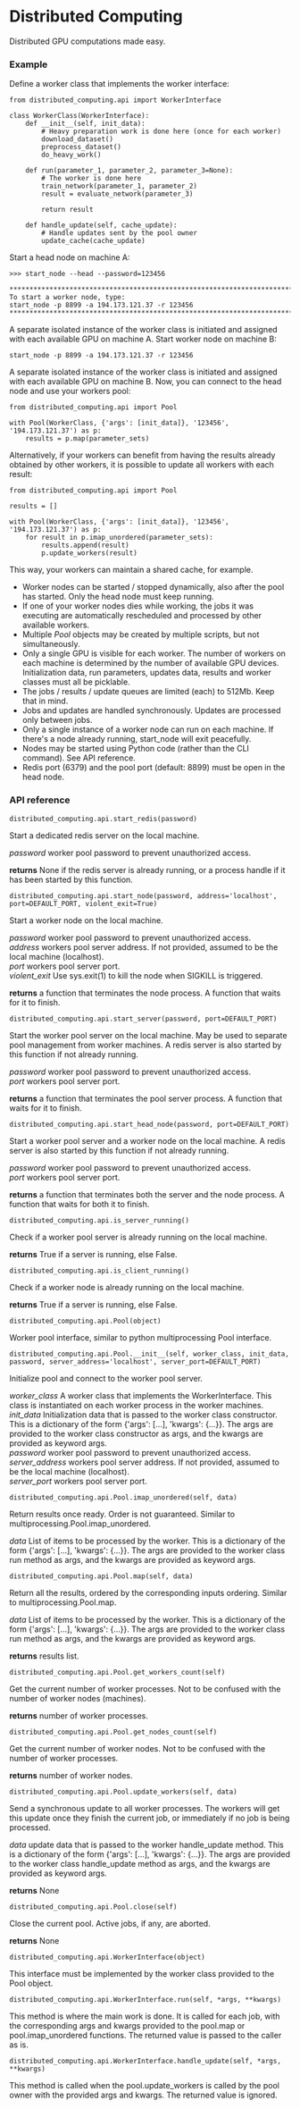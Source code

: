 # Distributed Computing

Distributed GPU computations made easy.

### Example

Define a worker class that implements the worker interface:

```
from distributed_computing.api import WorkerInterface

class WorkerClass(WorkerInterface):
    def __init__(self, init_data):
        # Heavy preparation work is done here (once for each worker)
        download_dataset()
        preprocess_dataset()
        do_heavy_work()
    
    def run(parameter_1, parameter_2, parameter_3=None):
        # The worker is done here
        train_network(parameter_1, parameter_2)
        result = evaluate_network(parameter_3)
        
        return result

    def handle_update(self, cache_update):
        # Handle updates sent by the pool owner
        update_cache(cache_update)
```

Start a head node on machine A:
```
>>> start_node --head --password=123456

******************************************************************************************
To start a worker node, type:
start_node -p 8899 -a 194.173.121.37 -r 123456
******************************************************************************************
```

A separate isolated instance of the worker class is initiated and assigned with each available GPU on machine A.
Start worker node on machine B:
```
start_node -p 8899 -a 194.173.121.37 -r 123456
```

A separate isolated instance of the worker class is initiated and assigned with each available GPU on machine B.
Now, you can connect to the head node and use your workers pool:
```
from distributed_computing.api import Pool

with Pool(WorkerClass, {'args': [init_data]}, '123456', '194.173.121.37') as p:
    results = p.map(parameter_sets)

```

Alternatively, if your workers can benefit from having the results already obtained by other workers, it is possible to
 update all workers with each result:

```
from distributed_computing.api import Pool

results = []

with Pool(WorkerClass, {'args': [init_data]}, '123456', '194.173.121.37') as p:
    for result in p.imap_unordered(parameter_sets):
        results.append(result)
        p.update_workers(result)
```

This way, your workers can maintain a shared cache, for example.

* Worker nodes can be started / stopped dynamically, also after the pool has started. Only the head node must keep running.  
* If one of your worker nodes dies while working, the jobs it was executing are automatically rescheduled and processed 
by other available workers.
* Multiple *Pool* objects may be created by multiple scripts, but not simultaneously.
* Only a single GPU is visible for each worker. The number of workers on each machine is determined by the number of
 available GPU devices. Initialization data, run parameters, updates data, results and worker classes must all be picklable.
* The jobs / results / update queues are limited (each) to 512Mb. Keep that in mind.
* Jobs and updates are handled synchronously. Updates are processed only between jobs.
* Only a single instance of a worker node can run on each machine. If there's a node already running, start_node will 
exit peacefully. 
* Nodes may be started using Python code (rather than the CLI command). See API reference.
* Redis port (6379) and the pool port (default: 8899) must be open in the head node.


### API reference


```
distributed_computing.api.start_redis(password)
```
Start a dedicated redis server on the local machine.  
  
*password* worker pool password to prevent unauthorized access.  
  
**returns** None if the redis server is already running, or a process handle if it has been started by this function.  


```
distributed_computing.api.start_node(password, address='localhost', port=DEFAULT_PORT, violent_exit=True)
```
Start a worker node on the local machine.  
  
*password* worker pool password to prevent unauthorized access.  
*address* workers pool server address. If not provided, assumed to be the local machine (localhost).  
*port* workers pool server port.  
*violent_exit* Use sys.exit(1) to kill the node when SIGKILL is triggered.  
  
**returns** a function that terminates the node process. A function that waits for it to finish.  

```
distributed_computing.api.start_server(password, port=DEFAULT_PORT)
```
Start the worker pool server on the local machine. May be used to separate pool management from worker machines.
A redis server is also started by this function if not already running.  
  
*password* worker pool password to prevent unauthorized access.  
*port* workers pool server port.  
  
**returns** a function that terminates the pool server process. A function that waits for it to finish.  

```
distributed_computing.api.start_head_node(password, port=DEFAULT_PORT)
```
Start a worker pool server and a worker node on the local machine. A redis server is also started by this function
if not already running.  
  
*password* worker pool password to prevent unauthorized access.  
*port* workers pool server port.  
  
**returns** a function that terminates both the server and the node process. A function that waits for both it to
finish.  

```   
distributed_computing.api.is_server_running()
```
Check if a worker pool server is already running on the local machine.  
  
**returns** True if a server is running, else False.  

```
distributed_computing.api.is_client_running()
```
Check if a worker node is already running on the local machine.  
  
**returns** True if a server is running, else False.  

```
distributed_computing.api.Pool(object)
```
Worker pool interface, similar to python multiprocessing Pool interface.  
  
```
distributed_computing.api.Pool.__init__(self, worker_class, init_data, password, server_address='localhost', server_port=DEFAULT_PORT)
```
Initialize pool and connect to the worker pool server.  
  
*worker_class* A worker class that implements the WorkerInterface. This class is instantiated on each
worker process in the worker machines.  
*init_data* Initialization data that is passed to the worker class constructor. This is a dictionary
of the form {'args': [...], 'kwargs': {...}}. The args are provided to the worker class constructor as args,
and the kwargs are provided as keyword args.  
*password* worker pool password to prevent unauthorized access.  
*server_address* workers pool server address. If not provided, assumed to be the local machine
(localhost).  
*server_port* workers pool server port.  

```
distributed_computing.api.Pool.imap_unordered(self, data)
```
Return results once ready. Order is not guaranteed. Similar to multiprocessing.Pool.imap_unordered.  
  
*data* List of items to be processed by the worker. This is a dictionary
of the form {'args': [...], 'kwargs': {...}}. The args are provided to the worker class run method as args,
and the kwargs are provided as keyword args.  

```
distributed_computing.api.Pool.map(self, data)
```
Return all the results, ordered by the corresponding inputs ordering. Similar to multiprocessing.Pool.map.  
  
*data* List of items to be processed by the worker. This is a dictionary
of the form {'args': [...], 'kwargs': {...}}. The args are provided to the worker class run method as args,
and the kwargs are provided as keyword args.  
  
**returns** results list.  

```
distributed_computing.api.Pool.get_workers_count(self)
```
Get the current number of worker processes. Not to be confused with the number of worker nodes (machines).  
    
**returns** number of worker processes.  

```
distributed_computing.api.Pool.get_nodes_count(self)
```
Get the current number of worker nodes. Not to be confused with the number of worker processes.  
  
**returns** number of worker nodes.  

```
distributed_computing.api.Pool.update_workers(self, data)
```
Send a synchronous update to all worker processes. The workers will get this update once they finish the
current job, or immediately if no job is being processed.  
  
*data* update data that is passed to the worker handle_update method. This is a dictionary
of the form {'args': [...], 'kwargs': {...}}. The args are provided to the worker class handle_update method as
args, and the kwargs are provided as keyword args.  
  
**returns** None  

```
distributed_computing.api.Pool.close(self)
```
Close the current pool. Active jobs, if any, are aborted.  
  
**returns** None  

```
distributed_computing.api.WorkerInterface(object)
```
This interface must be implemented by the worker class provided to the Pool object.  

```
distributed_computing.api.WorkerInterface.run(self, *args, **kwargs)
```
This method is where the main work is done. It is called for each job, with the corresponding args and kwargs
provided to the pool.map or pool.imap_unordered functions. The returned value is passed to the caller as is.  

```
distributed_computing.api.WorkerInterface.handle_update(self, *args, **kwargs)
```
This method is called when the pool.update_workers is called by the pool owner with the provided args and
kwargs. The returned value is ignored.  


